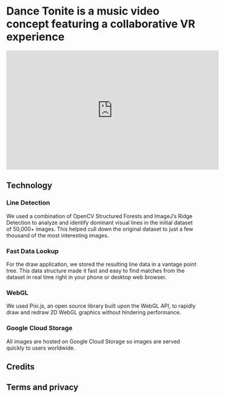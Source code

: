 # Dance Tonite is a music video concept featuring a collaborative VR experience

<div class="video-container">
<iframe width="560" height="315" src="https://www.youtube.com/embed/WdL_IsD646I" frameborder="0" allowfullscreen></iframe>
</div>

## Technology

### Line Detection
We used a combination of OpenCV Structured Forests and ImageJ’s Ridge Detection to analyze and identify dominant visual lines in the initial dataset of 50,000+ images. This helped cull down the original dataset to just a few thousand of the most interesting images.

### Fast Data Lookup
For the draw application, we stored the resulting line data in a vantage point tree. This data structure made it fast and easy to find matches from the dataset in real time right in your phone or desktop web browser.

### WebGL
We used Pixi.js, an open source library built upon the WebGL API, to rapidly draw and redraw 2D WebGL graphics without hindering performance.

### Google Cloud Storage
All images are hosted on Google Cloud Storage so images are served quickly to users worldwide.

## Credits

## Terms and privacy
